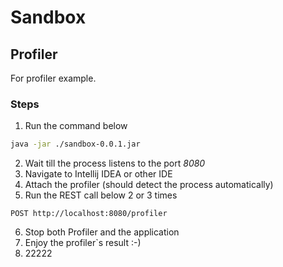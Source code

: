 # Sandbox

## Profiler

For profiler example.

### Steps
1. Run the command below
```bash
java -jar ./sandbox-0.0.1.jar
```
2. Wait till the process listens to the port _8080_
3. Navigate to Intellij IDEA or other IDE
4. Attach the profiler (should detect the process automatically)
5. Run the REST call below 2 or 3 times
```http request
POST http://localhost:8080/profiler
```
6. Stop both Profiler and the application
7. Enjoy the profiler`s result :-)
8. 22222